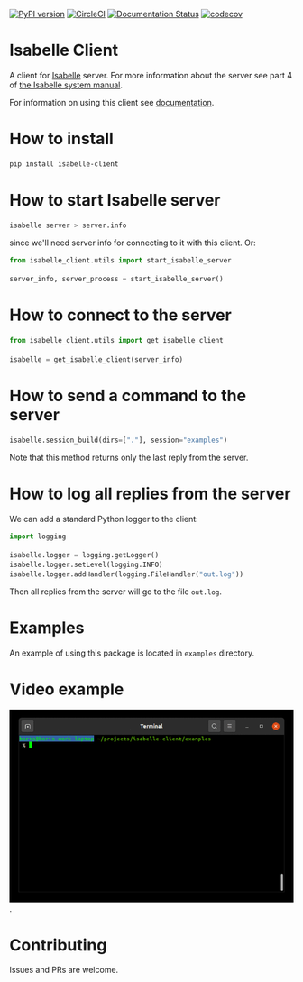 [![PyPI version](https://badge.fury.io/py/isabelle-client.svg)](https://badge.fury.io/py/isabelle-client) [![CircleCI](https://circleci.com/gh/inpefess/isabelle-client.svg?style=svg)](https://circleci.com/gh/inpefess/isabelle-client) [![Documentation Status](https://readthedocs.org/projects/isabelle-client/badge/?version=latest)](https://isabelle-client.readthedocs.io/en/latest/?badge=latest) [![codecov](https://codecov.io/gh/inpefess/isabelle-client/branch/master/graph/badge.svg)](https://codecov.io/gh/inpefess/isabelle-client)

# Isabelle Client

A client for [Isabelle](https://isabelle.in.tum.de) server. For more information about the server see part 4 of [the Isabelle system manual](https://isabelle.in.tum.de/dist/Isabelle2021/doc/system.pdf).

For information on using this client see [documentation](https://isabelle-client.readthedocs.io).

# How to install

```bash
pip install isabelle-client
```

# How to start Isabelle server

```bash
isabelle server > server.info
```

since we'll need server info for connecting to it with this client. Or:

```Python
from isabelle_client.utils import start_isabelle_server

server_info, server_process = start_isabelle_server()
``` 

# How to connect to the server

```Python
from isabelle_client.utils import get_isabelle_client

isabelle = get_isabelle_client(server_info)
```

# How to send a command to the server

```Python
isabelle.session_build(dirs=["."], session="examples")
```

Note that this method returns only the last reply from the server.

# How to log all replies from the server

We can add a standard Python logger to the client:

```Python
import logging

isabelle.logger = logging.getLogger()
isabelle.logger.setLevel(logging.INFO)
isabelle.logger.addHandler(logging.FileHandler("out.log"))
```

Then all replies from the server will go to the file ``out.log``.

# Examples

An example of using this package is located in ``examples`` directory.

# Video example

![video tutorial](https://github.com/inpefess/isabelle-client/blob/master/examples/tty.gif).

# Contributing

Issues and PRs are welcome.
